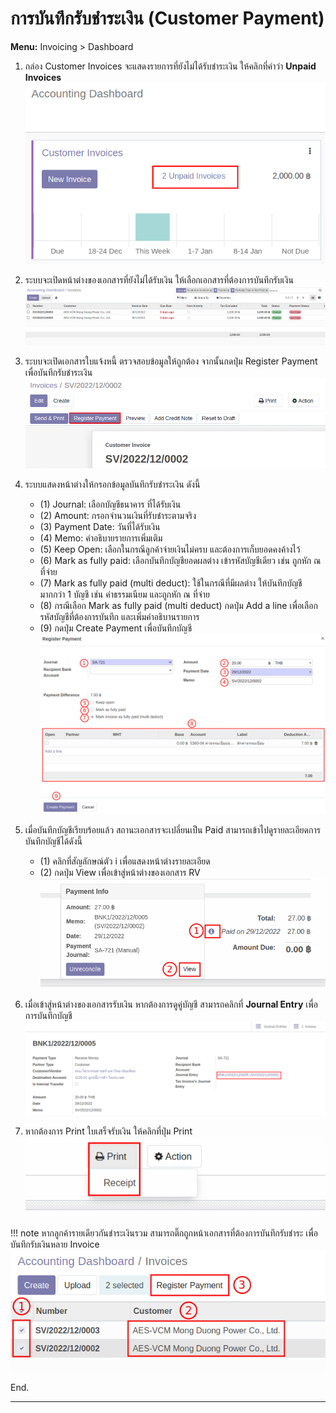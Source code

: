 # การบันทึกรับชำระเงิน (Customer Payment)

**Menu:** Invoicing > Dashboard

1. กล่อง Customer Invoices จะแสดงรายการที่ยังไม่ได้รับชำระเงิน ให้คลิกที่คำว่า **Unpaid Invoices**
![](img/rv_1.png)

2. ระบบจะเปิดหน้าต่างของเอกสารที่ยังไม่ได้รับเงิน ให้เลือกเอกสารที่ต้องการบันทึกรับเงิน 
![](img/rv_2.png)

3. ระบบจะเปิดเอกสารใบแจ้งหนี้ ตรวจสอบข้อมูลให้ถูกต้อง จากนั้นกดปุ่ม Register Payment เพื่อบันทึกรับชำระเงิน
![](img/rv_4.png)

4. ระบบแสดงหน้าต่างให้กรอกข้อมูลบันทึกรับชำระเงิน ดังนี้
    * (1) Journal: เลือกบัญชีธนาคาร ที่ได้รับเงิน
    * (2) Amount: กรอกจำนวนเงินที่รับชำระตามจริง 
    * (3) Payment Date: วันที่ได้รับเงิน
    * (4) Memo: คำอธิบายรายการเพิ่มเติม
    * (5) Keep Open: เลือกในกรณีลูกค้าจ่ายเงินไม่ครบ และต้องการเก็บยอดคงค้างไว้
    * (6) Mark as fully paid: เลือกบันทึกบัญชียอดผลต่าง เข้ารหัสบัญชีเดียว เช่น ถูกหัก ณ ที่จ่าย
    * (7) Mark as fully paid (multi deduct): ใช้ในกรณีที่มีผลต่าง ให้บันทึกบัญชีมากกว่า 1 บัญชี เช่น ค่าธรรมเนียม และถูกหัก ณ ที่จ่าย
    * (8) กรณีเลือก Mark as fully paid (multi deduct) กดปุ่ม Add a line เพื่อเลือกรหัสบัญชีที่ต้องการบันทึก และเพิ่มคำอธิบานรายการ
    * (9) กดปุ่ม Create Payment เพื่อบันทึกบัญชี
    ![](img/rv_5.png)

5. เมื่อบันทึกบัญชีเรียบร้อยแล้ว สถานะเอกสารจะเปลี่ยนเป็น Paid สามารถเข้าไปดูรายละเอียดการบันทึกบัญชีได้ดังนี้
    * (1) คลิกที่สัญลักษณ์ตัว i เพื่อแสดงหน้าต่างรายละเอียด
    * (2) กดปุ่ม View เพื่อเข้าสู่หน้าต่างของเอกสาร RV
    ![](img/rv_6.png)

6. เมื่อเข้าสู่หน้าต่างของเอกสารรับเงิน หากต้องการดูคู่บัญชี สามารถคลิกที่ **Journal Entry** เพื่อการบันทึกบัญชี
![](img/rv_7.png)

7. หากต้องการ Print ใบเสร็จรับเงิน ให้คลิกที่ปุ่ม Print 
    ![](img/rv_8.png)


!!! note
    หากลูกค้ารายเดียวกันชำระเงินรวม  สามารถติ๊กถูกหน้าเอกสารที่ต้องการบันทึกรับชำระ เพื่อบันทึกรับเงินหลาย Invoice 
    ![](img/rv_3.png)

End.

----------------------------------------------------------

